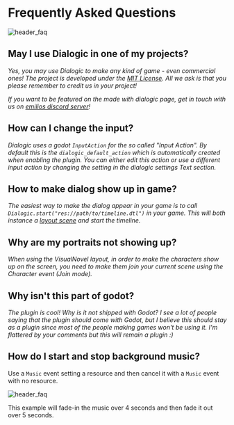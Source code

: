 # Frequently Asked Questions

![header_faq](/media/header_faq.png)

## May I use Dialogic in one of my projects?

*Yes, you may use Dialogic to make any kind of game - even commercial ones!
The project is developed under the [MIT License](https://github.com/coppolaemilio/dialogic/blob/master/LICENSE). All we ask is that you please remember to credit us in your project!*

*If you want to be featured on the made with dialogic page, get in touch with us on [emilios discord server](https://discord.gg/2hHQzkf2pX)!*

## How can I change the input?

*Dialogic uses a godot `InputAction` for the so called "Input Action". By default this is the `dialogic_default_action` which is automatically created when enabling the plugin. You can either edit this action or use a different input action by changing the setting in the dialogic settings Text section.*

## How to make dialog show up in game?

*The easiest way to make the dialog appear in your game is to call `Dialogic.start("res://path/to/timeline.dtl")` in your game. This will both instance a [layout scene](../Documentation/Styles_&_Layouts.md) and start the timeline.*

## Why are my portraits not showing up?

*When using the VisualNovel layout, in order to make the characters show up on the screen, you need to make them join your current scene using the Character event (Join mode).*

## Why isn't this part of godot?

*The plugin is cool! Why is it not shipped with Godot? I see a lot of people saying that the plugin should come with Godot, but I believe this should stay as a plugin since most of the people making games won't be using it. I'm flattered by your comments but this will remain a plugin :)*

## How do I start and stop background music?

Use a `Music` event setting a resource and then cancel it with a `Music` event with no resource.

![header_faq](/media/faq/background_music_toggling.png)

This example will fade-in the music over 4 seconds and then fade it out over 5 seconds.
